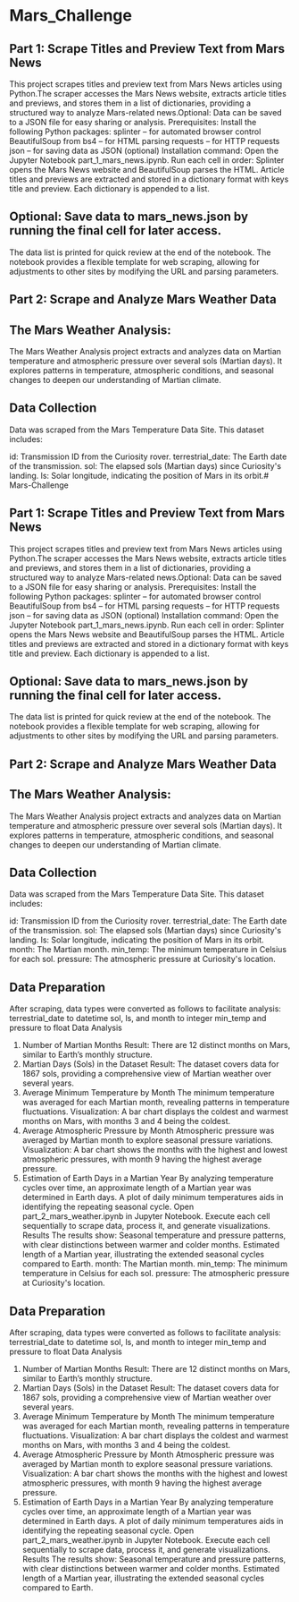 # Mars_Challenge
## Part 1: Scrape Titles and Preview Text from Mars News
This project scrapes titles and preview text from Mars News articles using Python.The scraper accesses the Mars News website, extracts article titles and previews, and stores them in a list of dictionaries, providing a structured way to analyze Mars-related news.Optional: Data can be saved to a JSON file for easy sharing or analysis.
Prerequisites: Install the following Python packages:
splinter – for automated browser control
BeautifulSoup from bs4 – for HTML parsing
requests – for HTTP requests
json – for saving data as JSON (optional)
Installation command:
Open the Jupyter Notebook part_1_mars_news.ipynb.
Run each cell in order:
Splinter opens the Mars News website and BeautifulSoup parses the HTML.
Article titles and previews are extracted and stored in a dictionary format with keys title and preview.
Each dictionary is appended to a list.
## Optional: Save data to mars_news.json by running the final cell for later access.
The data list is printed for quick review at the end of the notebook.
The notebook provides a flexible template for web scraping, allowing for adjustments to other sites by modifying the URL and parsing parameters.
## Part 2: Scrape and Analyze Mars Weather Data
## The Mars Weather Analysis:

The Mars Weather Analysis project extracts and analyzes data on Martian temperature and atmospheric pressure over several sols (Martian days). It explores patterns in temperature, atmospheric conditions, and seasonal changes to deepen our understanding of Martian climate.
## Data Collection
Data was scraped from the Mars Temperature Data Site. This dataset includes:

id: Transmission ID from the Curiosity rover.
terrestrial_date: The Earth date of the transmission.
sol: The elapsed sols (Martian days) since Curiosity's landing.
ls: Solar longitude, indicating the position of Mars in its orbit.# Mars-Challenge
## Part 1: Scrape Titles and Preview Text from Mars News
This project scrapes titles and preview text from Mars News articles using Python.The scraper accesses the Mars News website, extracts article titles and previews, and stores them in a list of dictionaries, providing a structured way to analyze Mars-related news.Optional: Data can be saved to a JSON file for easy sharing or analysis.
Prerequisites: Install the following Python packages:
splinter – for automated browser control
BeautifulSoup from bs4 – for HTML parsing
requests – for HTTP requests
json – for saving data as JSON (optional)
Installation command:
Open the Jupyter Notebook part_1_mars_news.ipynb.
Run each cell in order:
Splinter opens the Mars News website and BeautifulSoup parses the HTML.
Article titles and previews are extracted and stored in a dictionary format with keys title and preview.
Each dictionary is appended to a list.
## Optional: Save data to mars_news.json by running the final cell for later access.
The data list is printed for quick review at the end of the notebook.
The notebook provides a flexible template for web scraping, allowing for adjustments to other sites by modifying the URL and parsing parameters.
## Part 2: Scrape and Analyze Mars Weather Data
## The Mars Weather Analysis:

The Mars Weather Analysis project extracts and analyzes data on Martian temperature and atmospheric pressure over several sols (Martian days). It explores patterns in temperature, atmospheric conditions, and seasonal changes to deepen our understanding of Martian climate.
## Data Collection
Data was scraped from the Mars Temperature Data Site. This dataset includes:

id: Transmission ID from the Curiosity rover.
terrestrial_date: The Earth date of the transmission.
sol: The elapsed sols (Martian days) since Curiosity's landing.
ls: Solar longitude, indicating the position of Mars in its orbit.
month: The Martian month.
min_temp: The minimum temperature in Celsius for each sol.
pressure: The atmospheric pressure at Curiosity's location.
## Data Preparation
After scraping, data types were converted as follows to facilitate analysis:
terrestrial_date to datetime
sol, ls, and month to integer
min_temp and pressure to float
Data Analysis
1. Number of Martian Months
Result: There are 12 distinct months on Mars, similar to Earth’s monthly structure.
2. Martian Days (Sols) in the Dataset
Result: The dataset covers data for 1867 sols, providing a comprehensive view of Martian weather over several years.
3. Average Minimum Temperature by Month
The minimum temperature was averaged for each Martian month, revealing patterns in temperature fluctuations.
Visualization: A bar chart displays the coldest and warmest months on Mars, with months 3 and 4 being the coldest.
4. Average Atmospheric Pressure by Month
Atmospheric pressure was averaged by Martian month to explore seasonal pressure variations.
Visualization: A bar chart shows the months with the highest and lowest atmospheric pressures, with month 9 having the highest average pressure.
5. Estimation of Earth Days in a Martian Year
By analyzing temperature cycles over time, an approximate length of a Martian year was determined in Earth days. A plot of daily minimum temperatures aids in identifying the repeating seasonal cycle.
Open part_2_mars_weather.ipynb in Jupyter Notebook.
Execute each cell sequentially to scrape data, process it, and generate visualizations.
Results
The results show:
Seasonal temperature and pressure patterns, with clear distinctions between warmer and colder months.
Estimated length of a Martian year, illustrating the extended seasonal cycles compared to Earth.
month: The Martian month.
min_temp: The minimum temperature in Celsius for each sol.
pressure: The atmospheric pressure at Curiosity's location.
## Data Preparation
After scraping, data types were converted as follows to facilitate analysis:
terrestrial_date to datetime
sol, ls, and month to integer
min_temp and pressure to float
Data Analysis
1. Number of Martian Months
Result: There are 12 distinct months on Mars, similar to Earth’s monthly structure.
2. Martian Days (Sols) in the Dataset
Result: The dataset covers data for 1867 sols, providing a comprehensive view of Martian weather over several years.
3. Average Minimum Temperature by Month
The minimum temperature was averaged for each Martian month, revealing patterns in temperature fluctuations.
Visualization: A bar chart displays the coldest and warmest months on Mars, with months 3 and 4 being the coldest.
4. Average Atmospheric Pressure by Month
Atmospheric pressure was averaged by Martian month to explore seasonal pressure variations.
Visualization: A bar chart shows the months with the highest and lowest atmospheric pressures, with month 9 having the highest average pressure.
5. Estimation of Earth Days in a Martian Year
By analyzing temperature cycles over time, an approximate length of a Martian year was determined in Earth days. A plot of daily minimum temperatures aids in identifying the repeating seasonal cycle.
Open part_2_mars_weather.ipynb in Jupyter Notebook.
Execute each cell sequentially to scrape data, process it, and generate visualizations.
Results
The results show:
Seasonal temperature and pressure patterns, with clear distinctions between warmer and colder months.
Estimated length of a Martian year, illustrating the extended seasonal cycles compared to Earth.






